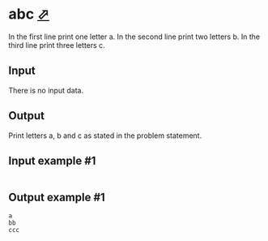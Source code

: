 # abc [⬀](https://www.e-olymp.com/en/problems/5133)

In the first line print one letter а. In the second line print two letters b. In the third line print three letters c.

## Input
There is no input data.

## Output
Print letters а, b and c as stated in the problem statement.

## Input example #1
```
```

## Output example #1
```
a
bb
ccc
```

